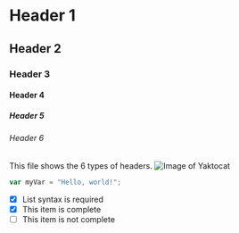 # Header 1 
## Header 2
### Header 3 
#### Header 4
##### Header 5
###### Header 6
This file shows the 6 types of headers.
![Image of Yaktocat](https://octodex.github.com/images/yaktocat.png) 
``` javascript
var myVar = "Hello, world!";
```
- [x] List syntax is required
- [x] This item is complete
- [ ] This item is not complete

